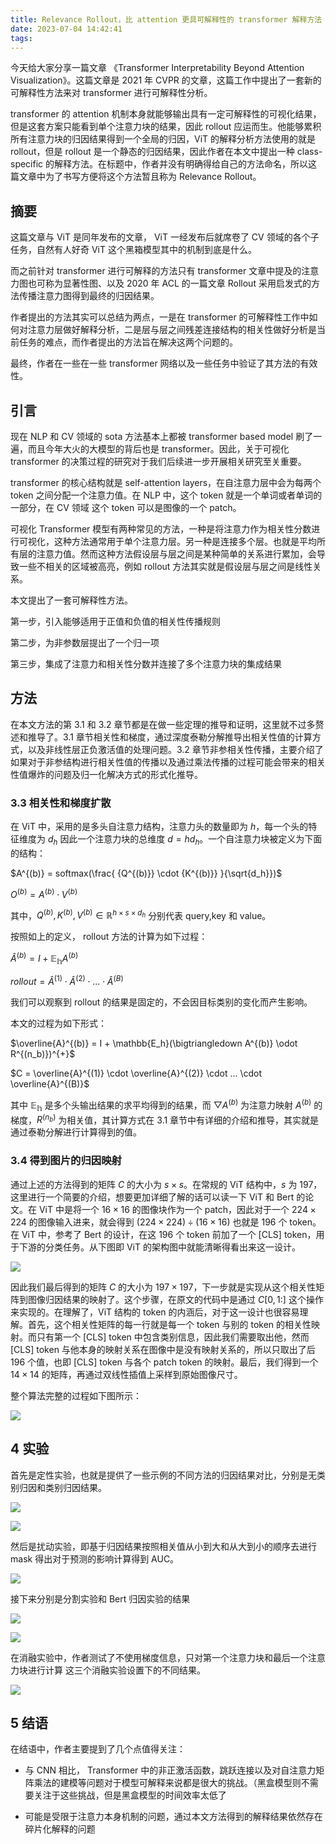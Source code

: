 ```yaml
---
title: Relevance Rollout，比 attention 更具可解释性的 transformer 解释方法
date: 2023-07-04 14:42:41
tags:
---
```


今天给大家分享一篇文章 《Transformer Interpretability Beyond Attention Visualization》。这篇文章是 2021 年 CVPR 的文章，这篇工作中提出了一套新的可解释性方法来对 transformer 进行可解释性分析。

transformer 的 attention 机制本身就能够输出具有一定可解释性的可视化结果，但是这套方案只能看到单个注意力块的结果，因此 rollout 应运而生。他能够累积所有注意力块的归因结果得到一个全局的归因，ViT 的解释分析方法使用的就是 rollout，但是 rollout 是一个静态的归因结果，因此作者在本文中提出一种 class-specific 的解释方法。在标题中，作者并没有明确得给自己的方法命名，所以这篇文章中为了书写方便将这个方法暂且称为 Relevance Rollout。

<!--more-->

## 摘要

这篇文章与 ViT 是同年发布的文章， ViT 一经发布后就席卷了 CV 领域的各个子任务，自然有人好奇 ViT 这个黑箱模型其中的机制到底是什么。

而之前针对 transformer 进行可解释的方法只有 transformer 文章中提及的注意力图也可称为显著性图、以及 2020 年 ACL 的一篇文章 Rollout 采用启发式的方法传播注意力图得到最终的归因结果。

作者提出的方法其实可以总结为两点，一是在 transformer 的可解释性工作中如何对注意力层做好解释分析，二是层与层之间残差连接结构的相关性做好分析是当前任务的难点，而作者提出的方法旨在解决这两个问题的。

最终，作者在一些在一些 transformer 网络以及一些任务中验证了其方法的有效性。

## 引言

现在 NLP 和 CV 领域的 sota 方法基本上都被 transformer based model 刷了一遍，而且今年大火的大模型的背后也是 transformer。因此，关于可视化 transformer 的决策过程的研究对于我们后续进一步开展相关研究至关重要。

transformer 的核心结构就是 self-attention layers，在自注意力层中会为每两个 token 之间分配一个注意力值。在 NLP 中，这个 token 就是一个单词或者单词的一部分，在 CV 领域 这个 token 可以是图像的一个 patch。

可视化 Transformer 模型有两种常见的方法，一种是将注意力作为相关性分数进行可视化，这种方法通常用于单个注意力层。另一种是连接多个层。也就是平均所有层的注意力值。然而这种方法假设层与层之间是某种简单的关系进行累加，会导致一些不相关的区域被高亮，例如 rollout 方法其实就是假设层与层之间是线性关系。

本文提出了一套可解释性方法。

第一步，引入能够适用于正值和负值的相关性传播规则

第二步，为非参数层提出了一个归一项

第三步，集成了注意力和相关性分数并连接了多个注意力块的集成结果

## 方法

在本文方法的第 3.1 和 3.2 章节都是在做一些定理的推导和证明，这里就不过多赘述和推导了。3.1 章节相关性和梯度，通过深度泰勒分解推导出相关性值的计算方式，以及非线性层正负激活值的处理问题。3.2 章节非参相关性传播，主要介绍了如果对于非参结构进行相关性值的传播以及通过乘法传播的过程可能会带来的相关性值爆炸的问题及归一化解决方式的形式化推导。

### 3.3 相关性和梯度扩散

在 ViT 中，采用的是多头自注意力结构，注意力头的数量即为 $h$，每一个头的特征维度为 $d_h$ 因此一个注意力块的总维度 $d = hd_h$。一个自注意力块被定义为下面的结构：

$A^{(b)} = softmax(\frac{ {Q^{(b)}} \cdot {K^{(b)}} }{\sqrt{d_h}})$

$O^{(b)} = A^{(b)} \cdot V^{(b)}$

其中，$Q^{(b)}, K^{(b)}, V^{(b)} \in \mathbb{R}^{h \times s \times d_h}$ 分别代表 query,key 和 value。

按照如上的定义， rollout 方法的计算为如下过程：

$\hat{A}^{(b)} = I + \mathbb{E_h}A^{(b)}$

$rollout = \hat{A}^{(1)} \cdot \hat{A}^{(2)} \cdot ... \cdot \hat{A}^{(B)}$

我们可以观察到 rollout 的结果是固定的，不会因目标类别的变化而产生影响。

本文的过程为如下形式：

$\overline{A}^{(b)} = I + \mathbb{E_h}(\bigtriangledown A^{(b)} \odot R^{(n_b)})^{+}$

$C = \overline{A}^{(1)} \cdot \overline{A}^{(2)} \cdot ... \cdot \overline{A}^{(B)}$

其中 $\mathbb{E_h}$ 是多个头输出结果的求平均得到的结果，而 $\bigtriangledown A^{(b)}$ 为注意力映射 $A^{(b)}$ 的梯度，$R^{(n_b)}$ 为相关值，其计算方式在 3.1 章节中有详细的介绍和推导，其实就是通过泰勒分解进行计算得到的值。

### 3.4 得到图片的归因映射

通过上述的方法得到的矩阵 $C$ 的大小为 $s \times s$。在常规的 ViT 结构中，$s$ 为 197，这里进行一个简要的介绍，想要更加详细了解的话可以读一下 ViT 和 Bert 的论文。在 ViT 中是将一个 $16 \times 16$ 的图像块作为一个 patch，因此对于一个 $224 \times 224$ 的图像输入进来，就会得到 $(224 \times 224) \div (16 \times 16)$ 也就是 196 个 token。在 ViT 中，参考了 Bert 的设计，在这 196 个 token 前加了一个 [CLS] token，用于下游的分类任务。从下图即 ViT 的架构图中就能清晰得看出来这一设计。

![](/images/R_Rollout/ViT.png)


因此我们最后得到的矩阵 $C$ 的大小为 $197 \times 197$，下一步就是实现从这个相关性矩阵到图像归因结果的映射了。这个步骤，在原文的代码中是通过 $C[0, 1:]$ 这个操作来实现的。在理解了，ViT 结构的 token 的内涵后，对于这一设计也很容易理解。首先，这个相关性矩阵的每一行就是每一个 token 与别的 token 的相关性映射。而只有第一个 [CLS] token 中包含类别信息，因此我们需要取出他，然而 [CLS] token 与他本身的映射关系在图像中是没有映射关系的，所以只取出了后 196 个值，也即 [CLS] token 与各个 patch token 的映射。最后，我们得到一个 $14 \times 14$ 的矩阵，再通过双线性插值上采样到原始图像尺寸。

整个算法完整的过程如下图所示：

![](/images/R_Rollout/R_Rollout.png)

## 4 实验

首先是定性实验，也就是提供了一些示例的不同方法的归因结果对比，分别是无类别归因和类别归因结果。

![](/images/R_Rollout/sample_results.png)

![](/images/R_Rollout/class_specific.png)

然后是扰动实验，即基于归因结果按照相关值从小到大和从大到小的顺序去进行 mask 得出对于预测的影响计算得到 AUC。

![](/images/R_Rollout/perturbation.png)

接下来分别是分割实验和 Bert 归因实验的结果

![](/images/R_Rollout/segment.png)

![](/images/R_Rollout/Bert.png)

在消融实验中，作者测试了不使用梯度信息，只对第一个注意力块和最后一个注意力块进行计算 这三个消融实验设置下的不同结果。

![](/images/R_Rollout/alation.png)


## 5 结语

在结语中，作者主要提到了几个点值得关注：

- 与 CNN 相比， Transformer 中的非正激活函数，跳跃连接以及对自注意力矩阵乘法的建模等问题对于模型可解释来说都是很大的挑战。（黑盒模型则不需要关注于这些挑战，但是黑盒模型的时间效率太低了

- 可能是受限于注意力本身机制的问题，通过本文方法得到的解释结果依然存在碎片化解释的问题